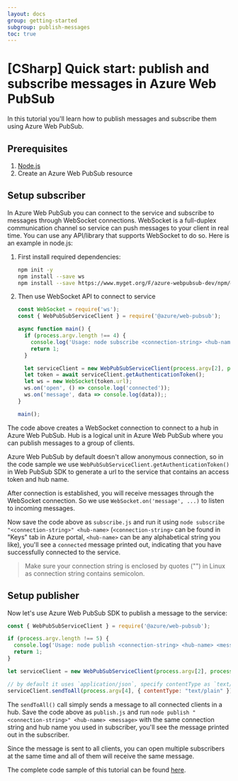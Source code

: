 ```yaml
---
layout: docs
group: getting-started
subgroup: publish-messages
toc: true
---
```


# [CSharp] Quick start: publish and subscribe messages in Azure Web PubSub

In this tutorial you'll learn how to publish messages and subscribe them using Azure Web PubSub.

## Prerequisites

1. [Node.js](https://nodejs.org)
2. Create an Azure Web PubSub resource

## Setup subscriber

In Azure Web PubSub you can connect to the service and subscribe to messages through WebSocket connections. WebSocket is a full-duplex communication channel so service can push messages to your client in real time. You can use any API/library that supports WebSocket to do so. Here is an example in node.js:

1.  First install required dependencies:

    ```bash
    npm init -y
    npm install --save ws
    npm install --save https://www.myget.org/F/azure-webpubsub-dev/npm/@azure/web-pubsub/-/1.0.0-preview.2

    ```

2.  Then use WebSocket API to connect to service

    ```javascript
    const WebSocket = require('ws');
    const { WebPubSubServiceClient } = require('@azure/web-pubsub');

    async function main() {
      if (process.argv.length !== 4) {
        console.log('Usage: node subscribe <connection-string> <hub-name>');
        return 1;
      }

      let serviceClient = new WebPubSubServiceClient(process.argv[2], process.argv[3]);
      let token = await serviceClient.getAuthenticationToken();
      let ws = new WebSocket(token.url);
      ws.on('open', () => console.log('connected'));
      ws.on('message', data => console.log(data));;
    }

    main();
    ```

The code above creates a WebSocket connection to connect to a hub in Azure Web PubSub. Hub is a logical unit in Azure Web PubSub where you can publish messages to a group of clients.

Azure Web PubSub by default doesn't allow anonymous connection, so in the code sample we use `WebPubSubServiceClient.getAuthenticationToken()` in Web PubSub SDK to generate a url to the service that contains an access token and hub name.

After connection is established, you will receive messages through the WebSocket connection. So we use `WebSocket.on('message', ...)` to listen to incoming messages.

Now save the code above as `subscribe.js` and run it using `node subscribe "<connection-string>" <hub-name>` (`<connection-string>` can be found in "Keys" tab in Azure portal, `<hub-name>` can be any alphabetical string you like), you'll see a `connected` message printed out, indicating that you have successfully connected to the service.

> Make sure your connection string is enclosed by quotes ("") in Linux as connection string contains semicolon.

## Setup publisher

Now let's use Azure Web PubSub SDK to publish a message to the service:

```javascript
const { WebPubSubServiceClient } = require('@azure/web-pubsub');

if (process.argv.length !== 5) {
  console.log('Usage: node publish <connection-string> <hub-name> <message>');
  return 1;
}

let serviceClient = new WebPubSubServiceClient(process.argv[2], process.argv[3]);

// by default it uses `application/json`, specify contentType as `text/plain` if you want plain-text
serviceClient.sendToAll(process.argv[4], { contentType: "text/plain" });
```

The `sendToAll()` call simply sends a message to all connected clients in a hub. Save the code above as `publish.js` and run `node publish "<connection-string>" <hub-name> <message>` with the same connection string and hub name you used in subscriber, you'll see the message printed out in the subscriber.

Since the message is sent to all clients, you can open multiple subscribers at the same time and all of them will receive the same message.

The complete code sample of this tutorial can be found [here](https://github.com/Azure/azure-webpubsub/tree/main/samples/javascript/pubsub/).